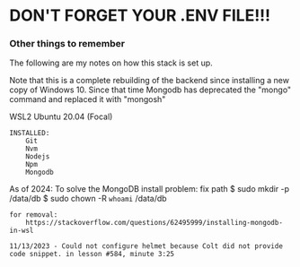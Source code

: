 # DON'T FORGET YOUR .ENV FILE!!! ###

### Other things to remember ##

The following are my notes on how this stack is set up.

Note that this is a complete rebuilding of the backend since installing a new copy of Windows 10.  Since that time Mongodb has deprecated the "mongo" command and replaced it with "mongosh"

WSL2 Ubuntu 20.04 (Focal)

    INSTALLED:
        Git
        Nvm
        Nodejs
        Npm
        Mongodb

As of 2024:
To solve the MongoDB install problem: fix path
$ sudo mkdir -p /data/db
$ sudo chown -R `whoami` /data/db

    for removal:
        https://stackoverflow.com/questions/62495999/installing-mongodb-in-wsl

    11/13/2023 - Could not configure helmet because Colt did not provide code snippet. in lesson #584, minute 3:25
